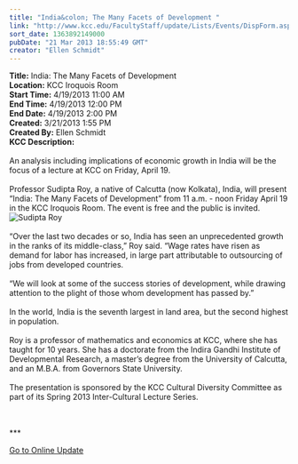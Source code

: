 ```yaml
---
title: "India&colon; The Many Facets of Development "
link: "http://www.kcc.edu/FacultyStaff/update/Lists/Events/DispForm.aspx?ID=371"
sort_date: 1363892149000
pubDate: "21 Mar 2013 18:55:49 GMT"
creator: "Ellen Schmidt"
---
```


<div><b>Title:</b> India: The Many Facets of Development </div>
<div><b>Location:</b> KCC Iroquois Room</div>
<div><b>Start Time:</b> 4/19/2013 11:00 AM</div>
<div><b>End Time:</b> 4/19/2013 12:00 PM</div>
<div><b>End Date:</b> 4/19/2013 2:00 PM</div>
<div><b>Created:</b> 3/21/2013 1:55 PM</div>
<div><b>Created By:</b> Ellen Schmidt</div>
<div><b>KCC Description:</b> <div class="ExternalClass73E3EBE0EA42400A98C3461D1A91F574">
<div><br />An analysis including implications of economic growth in India will be the focus of a lecture at KCC on Friday, April 19.</div>
<div> </div>
<div>Professor Sudipta Roy, a native of Calcutta (now Kolkata), India, will present “India: The Many Facets of Development” from 11 a.m. - noon Friday April 19 in the KCC Iroquois Room. The event is free and the public is invited. <img alt="Sudipta Roy" src="/SiteCollectionImages/Sudipta-Roy-DSC_0527.JPG" /></div>
<div> </div>
<div>“Over the last two decades or so, India has seen an unprecedented growth in the ranks of its middle-class,” Roy said. “Wage rates have risen as demand for labor has increased, in large part attributable to outsourcing of jobs from developed countries.</div>
<div> </div>
<div>“We will look at some of the success stories of development, while drawing attention to the plight of those whom development has passed by.” </div>
<div> </div>
<div>In the world, India is the seventh largest in land area, but the second highest in population.</div>
<div> </div>
<div>Roy is a professor of mathematics and economics at KCC, where she has taught for 10 years. She has a doctorate from the Indira Gandhi Institute of Developmental Research, a master’s degree from the University of Calcutta, and an M.B.A. from Governors State University. </div>
<div> </div>
<div>The presentation is sponsored by the KCC Cultural Diversity Committee as part of its Spring 2013 Inter-Cultural Lecture Series.<br /> <br /></div>
<div>
<div>
<div>
<div>
<div>
<div> </div>
<div>
<p>***</p>
<p><a href="/FacultyStaff/update/Pages/dailyupdate.aspx">Go to Online Update</a></p>
<p><br /></p></div></div></div></div></div></div></div></div>
